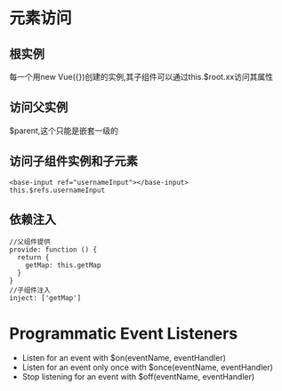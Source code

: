 # 元素访问
## 根实例
每一个用new Vue({})创建的实例,其子组件可以通过this.$root.xx访问其属性

## 访问父实例
$parent,这个只能是嵌套一级的

## 访问子组件实例和子元素
```
<base-input ref="usernameInput"></base-input>
this.$refs.usernameInput
```
## 依赖注入
```
//父组件提供
provide: function () {
  return {
    getMap: this.getMap
  }
}
//子组件注入
inject: ['getMap']
```

# Programmatic Event Listeners
- Listen for an event with $on(eventName, eventHandler)
- Listen for an event only once with $once(eventName, eventHandler)
- Stop listening for an event with $off(eventName, eventHandler)